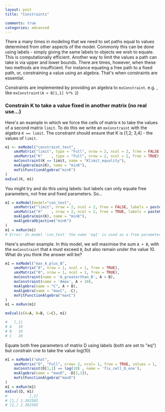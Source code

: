 ```yaml
---
layout: post
title: "Constraints"

comments: true
categories: advanced 
---
```


There a many times in modeling that we need to set paths equal to values determined from other aspects of the model. Commonly this can be done using labels - simply giving the same labels to objects we wish to equate. This is computationally efficient. Another way to limit the values a path can take is via upper and lower bounds. There are times, however, when these two methods are insufficient. For instance equating a free path to a fixed path, or, constraining a value using an algebra. That's when constraints are essential.

Constraints are implemented by providing an algebra to `mxConstraint`. e.g. , like `mxConstraint(A < B[1,1] %*% 2`) 

### Constrain K to take a value fixed in another matrix (no real use...)

Here's an example in which we force the cells of matrix `K`	to take the values of a second matrix `limit`. To do this we write an `mxConstraint` with the algebra `K == limit`. The constraint should ensure that K is [1,2; 3,4] - the values of `limit`.

```r
m1 <- mxModel("constraint_test", 
    umxMatrix("limit", type = "Full", nrow = 2, ncol = 2, free = FALSE, values = 1:4), 
    umxMatrix("K"    , type = "Full", nrow = 2, ncol = 2, free = TRUE), 
    mxConstraint(K == limit, name = "Klimit_equality"), 
    mxAlgebra(min(K), name = "minK"), 
    mxFitFunctionAlgebra("minK") 
)
mxEval(K, m1)
```

You might try and do this using labels: but labels can only equate free parameters, not free and fixed parameters. So...

```r
m1 = mxModel(model="con_test", 
    umxMatrix("limit", nrow = 2, ncol = 2, free = FALSE, labels = paste0("eq", 1:4), values = 1:4),
    umxMatrix("K"    , nrow = 2, ncol = 2, free = TRUE, labels = paste0("eq", 1:4)),
    mxAlgebra(min(K), name = "minK"), 
    mxAlgebraObjective("minK") 
)
m1 = mxRun(m1)
# Error: In model 'con_test' the name 'eq1' is used as a free parameter in 'con_test.K' and as a fixed parameter in 'con_test.limit'
```

Here's another example. In this model, we will maximise the sum `A + B`, with the `mxConstraint` that `A` must exceed `B`, but also remain under the value 10. What do you think the answer will be?

```r
m1 = mxModel("max_A_plus_B",
    umxMatrix("A", nrow = 1, ncol = 1, free = TRUE),
    umxMatrix("B", nrow = 1, ncol = 1, free = TRUE),
	mxConstraint(name = 'A_greaterthan_B', A > B),
	mxConstraint(name = 'Amax', A < 10),
    mxAlgebra(name = "C", A + B),
    mxAlgebra(name = "maxC", -C),
    mxFitFunctionAlgebra("maxC") 
)
m1 = mxRun(m1)

mxEval(c(A=A, B=B, C=C), m1)

#   [,1]
# A   10
# B   10
# C   20

```

Equate both free parameters of matrix D using labels (both are set to "eq") but constrain one to take the value log(10)

```r    
m1 = mxModel("what",
	umxMatrix("D", "Full", nrow= 2, ncol= 1, free = TRUE, values = 1, labels = "eq"),
	mxConstraint(D[1,1] == log(10) , name = 'fix_cell_D_one'),	
    mxAlgebra(name = "maxD", -D[2,1]), 
    mxFitFunctionAlgebra("maxD")
)
m1 = mxRun(m1)
mxEval(D, m1)
#          [,1]
# [1,] 2.302585
# [2,] 2.302585

```